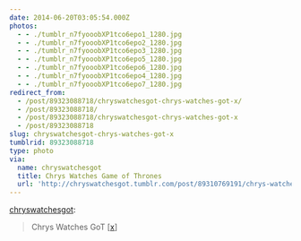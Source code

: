 ```yaml
---
date: 2014-06-20T03:05:54.000Z
photos:
  - - ./tumblr_n7fyooobXP1tco6epo1_1280.jpg
  - - ./tumblr_n7fyooobXP1tco6epo2_1280.jpg
  - - ./tumblr_n7fyooobXP1tco6epo3_1280.jpg
  - - ./tumblr_n7fyooobXP1tco6epo5_1280.jpg
  - - ./tumblr_n7fyooobXP1tco6epo6_1280.jpg
  - - ./tumblr_n7fyooobXP1tco6epo4_1280.jpg
  - - ./tumblr_n7fyooobXP1tco6epo7_1280.jpg
redirect_from:
  - /post/89323088718/chryswatchesgot-chrys-watches-got-x/
  - /post/89323088718/
  - /post/89323088718/chryswatchesgot-chrys-watches-got-x
  - /post/89323088718
slug: chryswatchesgot-chrys-watches-got-x
tumblrid: 89323088718
type: photo
via:
  name: chryswatchesgot
  title: Chrys Watches Game of Thrones
  url: 'http://chryswatchesgot.tumblr.com/post/89310769191/chrys-watches-got-x'
---
```

<p><a href="http://chryswatchesgot.tumblr.com/post/89310769191/chrys-watches-got-x" class="tumblr_blog">chryswatchesgot</a>:</p>

<blockquote><p>Chrys Watches GoT [<a href="http://chryswatchesgot.tumblr.com/">x</a>]</p></blockquote>
